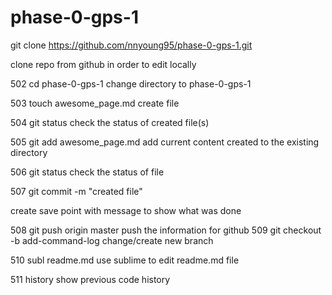 # phase-0-gps-1

git clone https://github.com/nnyoung95/phase-0-gps-1.git

clone repo from github in order to edit locally

  502  cd phase-0-gps-1
change directory to phase-0-gps-1

  503  touch awesome_page.md
  create file 

  504  git status
check the status of created file(s)

  505  git add awesome_page.md
add current content created to the existing directory

  506  git status
check the status of file

  507  git commit -m "created file"

 create save point with message to show what was done

  508  git push origin master
push the information for github
  509  git checkout -b add-command-log
  change/create new branch

  510  subl readme.md
use sublime to edit readme.md file

  511  history
show previous code history